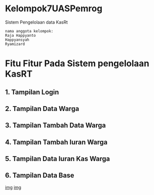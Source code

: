 # Kelompok7UASPemrog

Sistem Pengelolaan data KasRt

```
nama anggota kelompok:
Raja Happyanto
Happyansyah
Ryamizard
```
# Fitu Fitur Pada Sistem pengelolaan KasRT

## 1. Tampilan Login

## 2. Tampilan Data Warga

## 3. Tampilan Tambah Data Warga

## 4. Tampilan Tambah Iuran Warga

## 5. Tampilan Data Iuran Kas Warga

## 6. Tampilan Data Base
[img](https://github.com/luffy-arc/Kelompok7UASPemrog/blob/main/Screenshot%202024-01-11%20122622.png)
[img](https://github.com/luffy-arc/Kelompok7UASPemrog/blob/main/Screenshot%202024-01-11%20122643.png)
